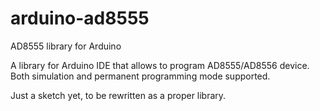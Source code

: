 arduino-ad8555
==============

AD8555 library for Arduino

A library for Arduino IDE that allows to program AD8555/AD8556 device.
Both simulation and permanent programming mode supported.

Just a sketch yet, to be rewritten as a proper library.
